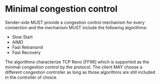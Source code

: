 # Minimal congestion control

Sender-side MUST provide a congestion control mechanism for every connection and the mechanism MUST include the following algorithms:
- Slow Start
- AIMD
- Fast Retransmit
- Fast Recovery

The algorithms characterize TCP Reno [FF96]  which is supported as the minimal congestion control by the protocol. The client MAY choose a different congestion controller as long as those algorithms are still included in the controller of choice. 

